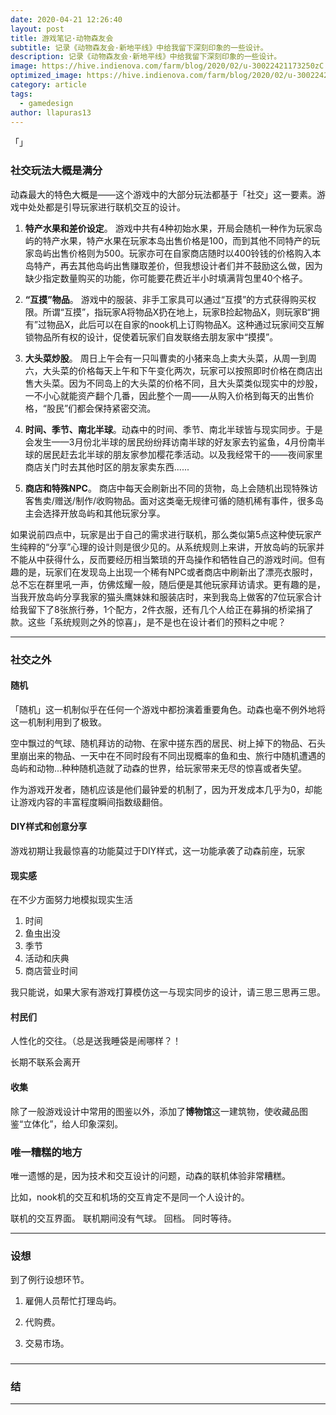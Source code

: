 ```yaml
---
date: 2020-04-21 12:26:40
layout: post
title: 游戏笔记·动物森友会
subtitle: 记录《动物森友会·新地平线》中给我留下深刻印象的一些设计。
description: 记录《动物森友会·新地平线》中给我留下深刻印象的一些设计。
image: https://hive.indienova.com/farm/blog/2020/02/u-30022421173250zC.png_webp
optimized_image: https://hive.indienova.com/farm/blog/2020/02/u-30022421173250zC.png_webp
category: article
tags:
  - gamedesign
author: llapuras13
---
```

「」
### 社交玩法大概是满分

动森最大的特色大概是——这个游戏中的大部分玩法都基于「社交」这一要素。游戏中处处都是引导玩家进行联机交互的设计。

1. **特产水果和差价设定**。
游戏中共有4种初始水果，开局会随机一种作为玩家岛屿的特产水果，特产水果在玩家本岛出售价格是100，而到其他不同特产的玩家岛屿出售价格则为500。玩家亦可在自家商店随时以400铃钱的价格购入本岛特产，再去其他岛屿出售赚取差价，但我想设计者们并不鼓励这么做，因为缺少指定数量购买的功能，你可能要花费近半小时填满背包里40个格子。

2. **“互摸”物品**。
游戏中的服装、非手工家具可以通过“互摸”的方式获得购买权限。所谓“互摸”，指玩家A将物品X扔在地上，玩家B捡起物品X，则玩家B“拥有”过物品X，此后可以在自家的nook机上订购物品X。这种通过玩家间交互解锁物品所有权的设计，促使着玩家们自发联络去朋友家中“摸摸”。

3. **大头菜炒股**。
周日上午会有一只叫曹卖的小猪来岛上卖大头菜，从周一到周六，大头菜的价格每天上午和下午变化两次，玩家可以按照即时价格在商店出售大头菜。因为不同岛上的大头菜的价格不同，且大头菜类似现实中的炒股，一不小心就能资产翻个几番，因此整个一周——从购入价格到每天的出售价格，“股民”们都会保持紧密交流。

4. **时间、季节、南北半球**。动森中的时间、季节、南北半球皆与现实同步。于是会发生——3月份北半球的居民纷纷拜访南半球的好友家去钓鲨鱼，4月份南半球的居民赶去北半球的朋友家参加樱花季活动。以及我经常干的——夜间家里商店关门时去其他时区的朋友家卖东西......

5. **商店和特殊NPC**。
商店中每天会刷新出不同的货物，岛上会随机出现特殊访客售卖/赠送/制作/收购物品。面对这类毫无规律可循的随机稀有事件，很多岛主会选择开放岛屿和其他玩家分享。

如果说前四点中，玩家是出于自己的需求进行联机，那么类似第5点这种使玩家产生纯粹的“分享”心理的设计则是很少见的。从系统规则上来讲，开放岛屿的玩家并不能从中获得什么，反而要经历相当繁琐的开岛操作和牺牲自己的游戏时间。但有趣的是，玩家们在发现岛上出现一个稀有NPC或者商店中刷新出了漂亮衣服时，总不忘在群里吼一声，仿佛炫耀一般，随后便是其他玩家拜访请求。更有趣的是，当我开放岛屿分享我家的猫头鹰妹妹和服装店时，来到我岛上做客的7位玩家合计给我留下了8张旅行券，1个配方，2件衣服，还有几个人给正在募捐的桥梁捐了款。这些「系统规则之外的惊喜」，是不是也在设计者们的预料之中呢？

<hr>

### 社交之外

#### 随机

「随机」这一机制似乎在任何一个游戏中都扮演着重要角色。动森也毫不例外地将这一机制利用到了极致。

空中飘过的气球、随机拜访的动物、在家中搓东西的居民、树上掉下的物品、石头里崩出来的物品、一天中在不同时段有不同出现概率的鱼和虫、旅行中随机遭遇的岛屿和动物...种种随机造就了动森的世界，给玩家带来无尽的惊喜或者失望。

作为游戏开发者，随机应该是他们最钟爱的机制了，因为开发成本几乎为0，却能让游戏内容的丰富程度瞬间指数级翻倍。


#### DIY样式和创意分享

游戏初期让我最惊喜的功能莫过于DIY样式，这一功能承袭了动森前座，玩家


#### 现实感

在不少方面努力地模拟现实生活
1. 时间
2. 鱼虫出没
3. 季节
4. 活动和庆典
5. 商店营业时间

我只能说，如果大家有游戏打算模仿这一与现实同步的设计，请三思三思再三思。


#### 村民们

人性化的交往。（总是送我睡袋是闹哪样？！

长期不联系会离开

#### 



#### 收集

除了一般游戏设计中常用的图鉴以外，添加了**博物馆**这一建筑物，使收藏品图鉴“立体化”，给人印象深刻。


### 唯一糟糕的地方

唯一遗憾的是，因为技术和交互设计的问题，动森的联机体验非常糟糕。

比如，nook机的交互和机场的交互肯定不是同一个人设计的。

联机的交互界面。
联机期间没有气球。
回档。
同时等待。


<hr>


### 设想

到了例行设想环节。

1. 雇佣人员帮忙打理岛屿。

2. 代购费。

3. 交易市场。


### 

<hr>

### 结



<hr>